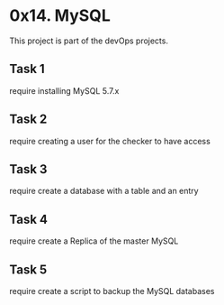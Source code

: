 # 0x14. MySQL

This project is part of the devOps projects.

## Task 1

require installing MySQL 5.7.x

## Task 2

require creating a user for the checker to have access

## Task 3

require create a database with a table and an entry

## Task 4

require create a Replica of the master MySQL

## Task 5

require create a script to backup the MySQL databases
